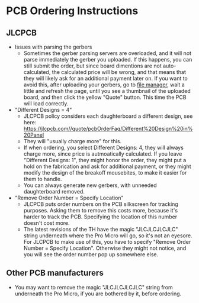 # PCB Ordering Instructions

## JLCPCB

* Issues with parsing the gerbers
    * Sometimes the gerber parsing servers are overloaded, and it will not parse immediately the gerber you uploaded. If this happens, you can still submit the order, but since board dimentions are not auto-calculated, the calculated price will be wrong, and that means that they will likely ask for an additional payment later on. If you want to avoid this, after uploading your gerbers, go to [file manager](https://cart.jlcpcb.com/fileManager), wait a little and refresh the page, until you see a thumbnail of the uploaded board, and then click the yellow "Quote" button. This time the PCB will load correctly.
* "Different Designs = 4"
    * JLCPCB policy considers each daughterboard a different design, see here: https://jlcpcb.com//quote/pcbOrderFaq/Different%20Design%20in%20Panel
    * They will "usually charge more" for this.
    * If when ordering, you select Different Designs: 4, they will always charge more, since price is autmoatically calculated. If you leave "Different Designs: 1", they might honor the order, they might put a hold on the fabrication and ask for additional payment, or they might modify the design of the breakoff mousebites, to make it easier for them to handle.
    * You can always generate new gerbers, with unneeded daughterboard removed.
* "Remove Order Number = Specify Location"
    * JLCPCB puts order numbers on the PCB silkscreen for tracking purposes. Asking them to remove this costs more, because it's harder to track the PCB. Specifying the location of this number doesn't cost more.
    * The latest revisions of the TH have the magic "JLCJLCJLCJLC" string underneath where the Pro Micro will go, so it's not an eyesore. For JLCPCB to make use of this, you have to specify "Remove Order Number = Specify Location". Otherwise they might not notice, and you will see the order number pop up somewhere else.

## Other PCB manufacturers

* You may want to remove the magic "JLCJLCJLCJLC" string from underneath the Pro Micro, if you are bothered by it, before ordering.
